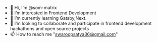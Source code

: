- 👋 Hi, I’m @som-matrix
- 👀 I’m interested in Frontend Development
- 🌱 I’m currently learning Gatsby,Next.
- 💞️ I’m looking to collaborate and participate in frontend development hackathons and open source projects
- 📫 How to reach me "swaroopsatya36@gmail.com"

<!---
som-matrix/som-matrix is a ✨ special ✨ repository because its `README.md` (this file) appears on your GitHub profile.
You can click the Preview link to take a look at your changes.
--->

